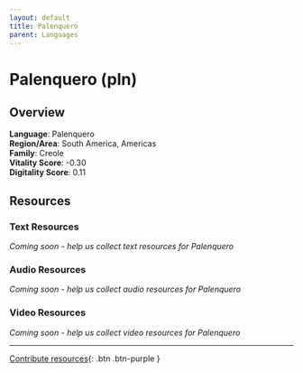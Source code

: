 ```yaml
---
layout: default
title: Palenquero
parent: Languages
---
```


# Palenquero (pln)

## Overview

**Language**: Palenquero  
**Region/Area**: South America, Americas  
**Family**: Creole  
**Vitality Score**: -0.30  
**Digitality Score**: 0.11  

## Resources

### Text Resources
*Coming soon - help us collect text resources for Palenquero*

### Audio Resources
*Coming soon - help us collect audio resources for Palenquero*

### Video Resources
*Coming soon - help us collect video resources for Palenquero*

---

[Contribute resources](https://fairtrain.github.io/){: .btn .btn-purple }
